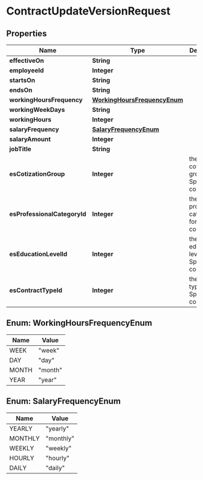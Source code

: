 

# ContractUpdateVersionRequest


## Properties

| Name | Type | Description | Notes |
|------------ | ------------- | ------------- | -------------|
|**effectiveOn** | **String** |  |  |
|**employeeId** | **Integer** |  |  [optional] |
|**startsOn** | **String** |  |  [optional] |
|**endsOn** | **String** |  |  [optional] |
|**workingHoursFrequency** | [**WorkingHoursFrequencyEnum**](#WorkingHoursFrequencyEnum) |  |  [optional] |
|**workingWeekDays** | **String** |  |  [optional] |
|**workingHours** | **Integer** |  |  [optional] |
|**salaryFrequency** | [**SalaryFrequencyEnum**](#SalaryFrequencyEnum) |  |  [optional] |
|**salaryAmount** | **Integer** |  |  [optional] |
|**jobTitle** | **String** |  |  [optional] |
|**esCotizationGroup** | **Integer** | the cotization group id for Spain contracts |  [optional] |
|**esProfessionalCategoryId** | **Integer** | the professional category id for Spain contracts |  [optional] |
|**esEducationLevelId** | **Integer** | the education level id for Spain contracts |  [optional] |
|**esContractTypeId** | **Integer** | the contract type id for Spain contracts |  [optional] |



## Enum: WorkingHoursFrequencyEnum

| Name | Value |
|---- | -----|
| WEEK | &quot;week&quot; |
| DAY | &quot;day&quot; |
| MONTH | &quot;month&quot; |
| YEAR | &quot;year&quot; |



## Enum: SalaryFrequencyEnum

| Name | Value |
|---- | -----|
| YEARLY | &quot;yearly&quot; |
| MONTHLY | &quot;monthly&quot; |
| WEEKLY | &quot;weekly&quot; |
| HOURLY | &quot;hourly&quot; |
| DAILY | &quot;daily&quot; |



